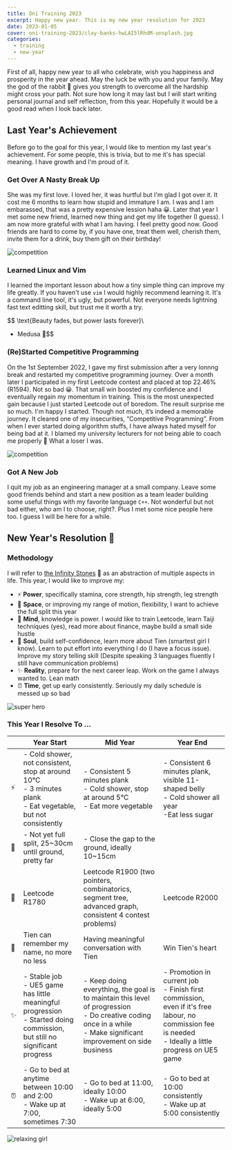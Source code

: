 ```yaml
---
title: Oni Training 2023
excerpt: Happy new year. This is my new year resolution for 2023
date: 2023-01-05
cover: oni-training-2023/clay-banks-hwLAI5lRhdM-unsplash.jpg
categories:
  - training
  - new-year
---
```

First of all, happy new year to all who celebrate, wish you happiness and prosperity in the year ahead. May the luck be with you and your family. May the god of the rabbit 🐰 gives you strength to overcome all the hardship might cross your path.
Not sure how long it may last but I will start writing personal journal and self reflection, from this year. 
Hopefully it would be a good read when I look back later.

## Last Year's Achievement
Before go to the goal for this year, I would like to mention my last year's achievement. 
For some people, this is trivia, but to me it's has special meaning. I have growth and I'm proud of it.

### Get Over A Nasty Break Up
She was my first love. I loved her, it was hurtful but I'm glad I got over it. 
It cost me 6 months to learn how stupid and immature I am. I was and I am embarassed, that was a pretty expensive lession haha 😀. 
Later that year I met some new friend, learned new thing and get my life together (I guess).
I am now more grateful with what I am having. I feel pretty good now. 
Good friends are hard to come by, if you have one, treat them well, cherish them, invite them for a drink, buy them gift on their birthday!

<img class="w-1/2 md:w-1/3 mx-auto" alt="competition" src="oni-training-2023/Heartbroken-amico.svg" />

### Learned Linux and Vim
I learned the important lesson about how a tiny simple thing can improve my life greatly. 
If you haven't use `vim` I would highly recommend learning it. It's a command line tool, it's ugly, but powerful. 
Not everyone needs lightning fast text editting skill, but trust me it worth a try.

$$
\text{Beauty fades, but power lasts forever}\\
- Medusa 🐍$$


### (Re)Started Competitive Programming
On the 1st September 2022, I gave my first submission after a very lonnng break and restarted my competitive programming journey. 
Over a month later I participated in my first Leetcode contest and placed at top 22.46% (R1594). Not so bad 😀.
That small win boosted my confidence and I eventually regain my momentum in training. 
This is the most unexpected gain because I just started Leetcode out of boredom. 
The result surprise me so much. I'm happy I started. Though not much, it’s indeed a memorable journey. 
It cleared one of my insecurities, “Competitive Programming”. 
From when I ever started doing algorithm stuffs, I have always hated myself for being bad at it. 
I blamed my university lecturers for not being able to coach me properly 🤢 What a loser I was.

<img class="w-1/2 md:w-1/3 mx-auto" alt="competition" src="oni-training-2023/Business-competition-pana.svg" />


### Got A New Job
I quit my job as an engineering manager at a small company. 
Leave some good friends behind and start a new position as a team leader building some useful things with my favorite language `C++`. 
Not wonderful but not bad either, who am I to choose, right?. Plus I met some nice people here too. I guess I will be here for a while.

## New Year's Resolution 🎉
### Methodology
I will refer to [the Infinity Stones](https://en.wikipedia.org/wiki/Infinity_Stones) 💎 as an abstraction of multiple aspects in life. This year, I would like to improve my:
- ⚡ __Power__, specifically stamina, core strength, hip strength, leg strength
- 🐾 __Space__, or improving my range of motion, flexibility, I want to achieve the full split this year
- 🧠 __Mind__, knowledge is power. I would like to train Leetcode, learn Taiji techniques (yes), read more about finance, maybe build a small side hustle
- 💖 __Soul__, build self-confidence, learn more about Tien (smartest girl I know). Learn to put effort into everything I do (I have a focus issue). Improve my story telling skill (Despite speaking 3 languages fluently I still have communication problems)
- ✨ __Reality__, prepare for the next career leap. Work on the game I always wanted to. Lean math
- ⏰ __Time__, get up early consistently. Seriously my daily schedule is messed up so bad

<img class="w-1/2 md:w-1/3 mx-auto" alt="super hero" src="oni-training-2023/Superhero-amico.svg" />

### This Year I Resolve To ...

|         | Year Start                                                                          | Mid Year                                                                                                        | Year End                                                                                                                                            |
|---------|-------------------------------------------------------------------------------------|-----------------------------------------------------------------------------------------------------------------|-----------------------------------------------------------------------------------------------------------------------------------------------------|
| ⚡   | - Cold shower, not consistent, stop at around 10°C <br />- 3 minutes plank<br />- Eat vegetable, but not consistently                | - Consistent 5 minutes plank <br />- Cold shower, stop at around 5°C<br/>- Eat more vegetable                                                 | - Consistent 6 minutes plank, visible 11-shaped belly <br />- Cold shower all year<br />-Eat less sugar                                                                                 |
| 🐾   | - Not yet full split, 25~30cm until ground, pretty far                              | - Close the gap to the ground, ideally 10~15cm                                                                  |                                                                                                                                                     |
| 🧠    | Leetcode R1780                                                                    | Leetcode R1900 (two pointers, combinatorics, segment tree, advanced graph, consistent 4 contest problems)                                                                                                 | Leetcode R2000                                                                                                                                      |
| 💖   | Tien can remember my name, no more no less                                          | Having meaningful conversation with Tien                                                                        | Win Tien's heart                                                                                                                                    |
| ✨ | - Stable job <br />- UE5 game has little meaningful progression <br />- Started doing commission, but still no significant progress | - Keep doing everything, the goal is to maintain this level of progression <br />- Do creative coding once in a while<br />- Make significant improvement on side business | - Promotion in current job <br />- Finish first commission, even if it's free labour, no commission fee is needed <br />- Ideally a little progress on UE5 game |
| ⏰    | - Go to bed at anytime between 10:00 and 2:00 <br />- Wake up at 7:00, sometimes 7:30                                                   | - Go to bed at 11:00, ideally 10:00 <br />- Wake up at 6:00, ideally 5:00                                                                                   | - Go to bed at 10:00 consistently<br />- Wake up at 5:00 consistently                                                                                                                        |
<img class="w-1/2 md:w-1/3 mx-auto" alt="relaxing girl" src="oni-training-2023/Lo-fi-concept-amico.svg" />

